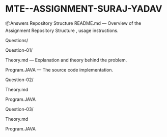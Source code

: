 # MTE--ASSIGNMENT-SURAJ-YADAV

📦Answers Repository Structure
README.md — Overview of the Assignment Repository Structure , usage instructions.

Questions/

Question-01/

Theory.md — Explanation and theory behind the problem.

Program.JAVA — The source code implementation.

Question-02/

Theory.md

Program.JAVA

Question-03/

Theory.md

Program.JAVA

